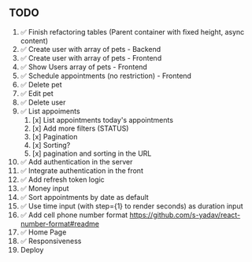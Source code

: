 ## TODO

1. ✅ Finish refactoring tables (Parent container with fixed height, async content)
2. ✅ Create user with array of pets - Backend
3. ✅ Create user with array of pets - Frontend
4. ✅ Show Users array of pets - Frontend
5. ✅ Schedule appointments (no restriction) - Frontend
6. ✅ Delete pet
7. ✅ Edit pet
8. ✅ Delete user
9. ✅ List appoiments
   1. [x] List appointments today's appointments
   2. [x] Add more filters (STATUS)
   3. [x] Pagination
   4. [x] Sorting?
   5. [x] pagination and sorting in the URL
10. ✅ Add authentication in the server
11. ✅ Integrate authentication in the front
12. ✅ Add refresh token logic
13. ✅ Money input
14. ✅ Sort appointments by date as default
15. ✅ Use time input (with step={1} to render seconds) as duration input
16. ✅ Add cell phone number format https://github.com/s-yadav/react-number-format#readme
17. ✅ Home Page
18. ✅ Responsiveness
19. Deploy
